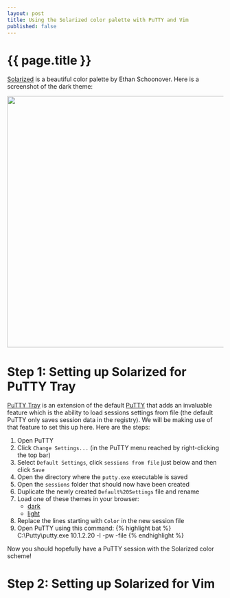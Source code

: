 ```yaml
---
layout: post
title: Using the Solarized color palette with PuTTY and Vim 
published: false
---
```


{{ page.title }}
================

[Solarized](http://ethanschoonover.com/solarized/) is a beautiful color palette by Ethan Schoonover. Here is a screenshot of the dark theme:

<img src="http://ethanschoonover.com/solarized/img/screen-haskell-dark.png" width=585>

Step 1: Setting up Solarized for PuTTY Tray
===========================================

[PuTTY Tray](http://haanstra.eu/putty/) is an extension of the default [PuTTY](http://www.chiark.greenend.org.uk/~sgtatham/putty/) that adds an invaluable feature which is the ability to load sessions settings from file (the default PuTTY only saves session data in the registry). We will be making use of that feature to set this up here. Here are the steps:

1. Open PuTTY
2. Click `Change Settings...` (in the PuTTY menu reached by right-clicking the top bar)
3. Select `Default Settings`, click `sessions from file` just below and then click `Save`
4. Open the directory where the `putty.exe` executable is saved
5. Open the `sessions` folder that should now have been created
6. Duplicate the newly created `Default%20Settings` file and rename 
7. Load one of these themes in your browser:
    - [dark](https://raw.github.com/brantb/solarized/master/putty-colors-solarized/solarized_dark_puttytray.txt)
    - [light](https://raw.github.com/brantb/solarized/master/putty-colors-solarized/solarized_light_puttytray.txt)
8. Replace the lines starting with `Color` in the new session file
9. Open PuTTY using this command:
{% highlight bat %}
C:\Putty\putty.exe 10.1.2.20 -l <uname> -pw <pword> -file <session-file>
{% endhighlight %}

Now you should hopefully have a PuTTY session with the Solarized color scheme!

Step 2: Setting up Solarized for Vim
====================================


